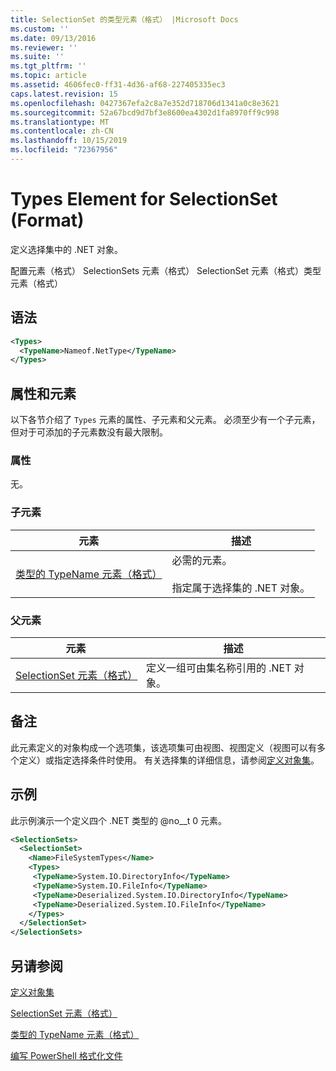 ```yaml
---
title: SelectionSet 的类型元素（格式） |Microsoft Docs
ms.custom: ''
ms.date: 09/13/2016
ms.reviewer: ''
ms.suite: ''
ms.tgt_pltfrm: ''
ms.topic: article
ms.assetid: 4606fec0-ff31-4d36-af68-227405335ec3
caps.latest.revision: 15
ms.openlocfilehash: 0427367efa2c8a7e352d718706d1341a0c8e3621
ms.sourcegitcommit: 52a67bcd9d7bf3e8600ea4302d1fa8970ff9c998
ms.translationtype: MT
ms.contentlocale: zh-CN
ms.lasthandoff: 10/15/2019
ms.locfileid: "72367956"
---
```

# <a name="types-element-for-selectionset-format"></a>Types Element for SelectionSet (Format)

定义选择集中的 .NET 对象。

配置元素（格式） SelectionSets 元素（格式） SelectionSet 元素（格式）类型元素（格式）

## <a name="syntax"></a>语法

```xml
<Types>
  <TypeName>Nameof.NetType</TypeName>
</Types>

```

## <a name="attributes-and-elements"></a>属性和元素

以下各节介绍了 `Types` 元素的属性、子元素和父元素。 必须至少有一个子元素，但对于可添加的子元素数没有最大限制。

### <a name="attributes"></a>属性

无。

### <a name="child-elements"></a>子元素

|元素|描述|
|-------------|-----------------|
|[类型的 TypeName 元素（格式）](./typename-element-for-types-format.md)|必需的元素。<br /><br /> 指定属于选择集的 .NET 对象。|

### <a name="parent-elements"></a>父元素

|元素|描述|
|-------------|-----------------|
|[SelectionSet 元素（格式）](./selectionset-element-format.md)|定义一组可由集名称引用的 .NET 对象。|

## <a name="remarks"></a>备注

此元素定义的对象构成一个选项集，该选项集可由视图、视图定义（视图可以有多个定义）或指定选择条件时使用。  有关选择集的详细信息，请参阅[定义对象集](./defining-selection-sets.md)。

## <a name="example"></a>示例

此示例演示一个定义四个 .NET 类型的 @no__t 0 元素。

```xml
<SelectionSets>
  <SelectionSet>
    <Name>FileSystemTypes</Name>
    <Types>
     <TypeName>System.IO.DirectoryInfo</TypeName>
     <TypeName>System.IO.FileInfo</TypeName>
     <TypeName>Deserialized.System.IO.DirectoryInfo</TypeName>
     <TypeName>Deserialized.System.IO.FileInfo</TypeName>
    </Types>
  </SelectionSet>
</SelectionSets>
```

## <a name="see-also"></a>另请参阅

[定义对象集](./defining-selection-sets.md)

[SelectionSet 元素（格式）](./selectionset-element-format.md)

[类型的 TypeName 元素（格式）](./typename-element-for-types-format.md)

[编写 PowerShell 格式化文件](./writing-a-powershell-formatting-file.md)
